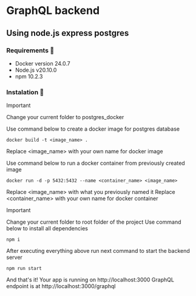# GraphQL backend
## Using node.js express postgres

### Requirements 🛒
- Docker version 24.0.7
- Node.js v20.10.0
- npm 10.2.3

### Instalation 🔨
> [!IMPORTANT]
> Change your current folder to postgres_docker


Use command below to create a docker image for postgres database
```
docker build -t <image_name> .
```
Replace <image_name> with your own name for docker image


Use command below to run a docker container from previously created image
```
docker run -d -p 5432:5432 --name <container_name> <image_name>
```
Replace <image_name> with what you previously named it
Replace <container_name> with your own name for docker container


> [!IMPORTANT]
> Change your current folder to root folder of the project
Use command below to install all dependencies
```
npm i
```


After executing everything above run next command to start the backend server
```
npm run start
```
And that's it!
Your app is running on http://localhost:3000
GraphQL endpoint is at http://localhost:3000/graphql
